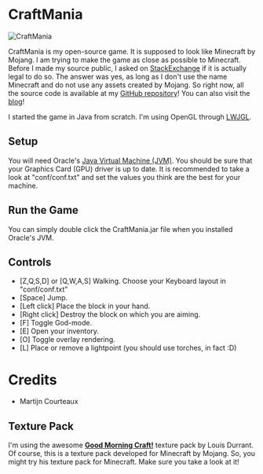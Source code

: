 CraftMania
==========

![CraftMania](http://2dbrothers.comuf.com/wordpress/wp-content/uploads/2012/02/Schermafbeelding-2012-02-20-om-02.17.17.png "CraftMania")

CraftMania is my open-source game. It is supposed to look like Minecraft by Mojang. I am trying to make the game as close as possible to Minecraft. 
Before I made my source public, I asked on [StackExchange](http://gamedev.stackexchange.com/questions/22247/am-i-allowed-to-make-my-minecraft-clone-open-source) if it is actually legal to do so. 
The answer was yes, as long as I don't use the name Minecraft and do not use any assets created by Mojang. So right now, all the source code 
is available at my [GitHub repository](https://github.com/mcourteaux/CraftMania)! You can also visit the [blog](http://2dbrothers.comuf.com/wordpress)!

I started the game in Java from scratch. I'm using OpenGL through [LWJGL](http://lwjgl.org/).


Setup
-----

You will need Oracle's [Java Virtual Machine (JVM)](http://www.java.com/de/download/). You should be sure that your Graphics Card (GPU) driver is up to date.
It is recommended to take a look at "conf/conf.txt" and set the values you think are the best for your machine.

Run the Game
------------

You can simply double click the CraftMania.jar file when you installed Oracle's JVM.

Controls
--------

 * [Z,Q,S,D] or [Q,W,A,S]	Walking. Choose your Keyboard layout in "conf/conf.txt"
 * [Space] 					Jump.
 * [Left click]				Place the block in your hand.
 * [Right click]			Destroy the block on which you are aiming.
 * [F]						Toggle God-mode.
 * [E]						Open your inventory.
 * [O]						Toggle overlay rendering.
 * [L]						Place or remove a lightpoint (you should use torches, in fact :D)


Credits
=======

 * Martijn Courteaux

Texture Pack
------------

I'm using the awesome <strong><a href="http://www.carrotcakestudios.co.uk/gmcraft/">Good Morning Craft!</a></strong> texture pack by Louis Durrant.
Of course, this is a texture pack developed for Minecraft by Mojang. So, you might try his texture pack for Minecraft. Make sure you take a look at it!

